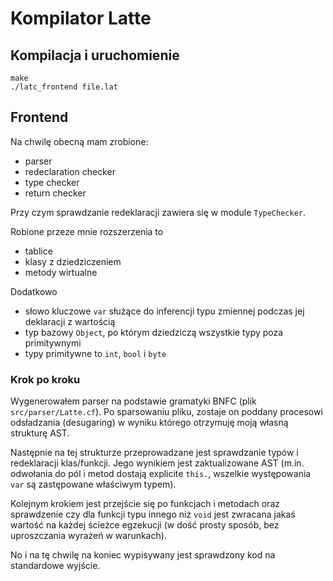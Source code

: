 # Kompilator Latte

## Kompilacja i uruchomienie

    make
    ./latc_frontend file.lat

## Frontend
Na chwilę obecną mam zrobione:

- parser
- redeclaration checker
- type checker
- return checker

Przy czym sprawdzanie redeklaracji zawiera się w module `TypeChecker`.

Robione przeze mnie rozszerzenia to

- tablice
- klasy z dziedziczeniem
- metody wirtualne

Dodatkowo

- słowo kluczowe `var` służące do inferencji typu zmiennej podczas jej deklaracji z wartością
- typ bazowy `Object`, po którym dziedziczą wszystkie typy poza primitywnymi
- typy primitywne to `int`, `bool` i `byte`

### Krok po kroku
Wygenerowałem parser na podstawie gramatyki BNFC (plik `src/parser/Latte.cf`). Po sparsowaniu pliku, zostaje on poddany procesowi odsładzania (desugaring) w wyniku którego otrzymuję moją własną strukturę AST.

Następnie na tej strukturze przeprowadzane jest sprawdzanie typów i redeklaracji klas/funkcji. Jego wynikiem jest zaktualizowane AST (m.in. odwołania do pól i metod dostają explicite `this.`, wszelkie występowania `var` są zastępowane właściwym typem).

Kolejnym krokiem jest przejście się po funkcjach i metodach oraz sprawdzenie czy dla funkcji typu innego niż `void` jest zwracana jakaś wartość na każdej ścieżce egzekucji (w dość prosty sposób, bez uproszczania wyrażeń w warunkach).

No i na tę chwilę na koniec wypisywany jest sprawdzony kod na standardowe wyjście.
